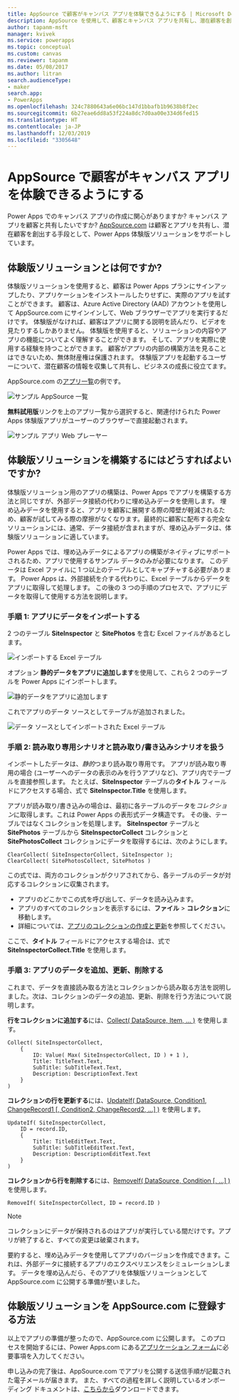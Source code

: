 ```yaml
---
title: AppSource で顧客がキャンバス アプリを体験できるようにする | Microsoft Docs
description: AppSource を使用して、顧客とキャンバス アプリを共有し、潜在顧客を創出します。
author: tapanm-msft
manager: kvivek
ms.service: powerapps
ms.topic: conceptual
ms.custom: canvas
ms.reviewer: tapanm
ms.date: 05/08/2017
ms.author: litran
search.audienceType:
- maker
search.app:
- PowerApps
ms.openlocfilehash: 324c7880643a6e06bc147d1bbafb1b9638b8f2ec
ms.sourcegitcommit: 6b27eae6dd8a53f224a8dc7d0aa00e334d6fed15
ms.translationtype: HT
ms.contentlocale: ja-JP
ms.lasthandoff: 12/03/2019
ms.locfileid: "3305648"
---
```

# <a name="let-customers-test-drive-your-canvas-app-on-appsource"></a>AppSource で顧客がキャンバス アプリを体験できるようにする

Power Apps でのキャンバス アプリの作成に関心がありますか? キャンバス アプリを顧客と共有したいですか? [AppSource.com](https://appsource.microsoft.com) は顧客とアプリを共有し、潜在顧客を創出する手段として、Power Apps 体験版ソリューションをサポートしています。

## <a name="what-is-a-test-drive-solution"></a>体験版ソリューションとは何ですか?

体験版ソリューションを使用すると、顧客は Power Apps プランにサインアップしたり、アプリケーションをインストールしたりせずに、実際のアプリを試すことができます。 顧客は、Azure Active Directory (AAD) アカウントを使用して AppSource.com にサインインして、Web ブラウザーでアプリを実行するだけです。 体験版がなければ、顧客はアプリに関する説明を読んだり、ビデオを見たりするしかありません。 体験版を使用すると、ソリューションの内容やアプリの機能についてよく理解することができます。 そして、アプリを実際に使用する経験を持つことができます。 顧客がアプリの内部の構築方法を見ることはできないため、無体財産権は保護されます。 体験版アプリを起動するユーザーについて、潜在顧客の情報を収集して共有し、ビジネスの成長に役立てます。

AppSource.com の[アプリ一覧](https://go.microsoft.com/fwlink/?linkid=848867)の例です。

![サンプル AppSource 一覧 ](./media/dev-appsource-test-drive/sample-app-source-listing.png)

**無料試用版**リンクを上のアプリ一覧から選択すると、関連付けられた Power Apps 体験版アプリがユーザーのブラウザーで直接起動されます。

![サンプル アプリ Web プレーヤー](./media/dev-appsource-test-drive/sample-app-web-player.png)

## <a name="how-do-i-build-a-test-drive-solution"></a>体験版ソリューションを構築するにはどうすればよいですか?
体験版ソリューション用のアプリの構築は、Power Apps でアプリを構築する方法と同じですが、外部データ接続の代わりに埋め込みデータを使用します。 埋め込みデータを使用すると、アプリを顧客に展開する際の障壁が軽減されるため、顧客が試してみる際の摩擦がなくなります。最終的に顧客に配布する完全なソリューションには、通常、データ接続が含まれますが、埋め込みデータは、体験版ソリューションに適しています。

Power Apps では、埋め込みデータによるアプリの構築がネイティブにサポートされるため、アプリで使用するサンプル データのみが必要になります。 このデータは Excel ファイルに 1 つ以上のテーブルとしてキャプチャする必要があります。 Power Apps は、外部接続を介する代わりに、Excel テーブルからデータをアプリに取得して処理します。 この後の 3 つの手順のプロセスで、アプリにデータを取得して使用する方法を説明します。

### <a name="step-1-import-data-into-the-app"></a>手順 1: アプリにデータをインポートする
2 つのテーブル **SiteInspector** と **SitePhotos** を含む Excel ファイルがあるとします。

![インポートする Excel テーブル](./media/dev-appsource-test-drive/excel-file.png)

オプション **静的データをアプリに追加します**を使用して、これら 2 つのテーブルを Power Apps にインポートします。

![静的データをアプリに追加します](./media/dev-appsource-test-drive/static-data.png)

これでアプリのデータ ソースとしてテーブルが追加されました。

![データ ソースとしてインポートされた Excel テーブル](./media/dev-appsource-test-drive/data-sources.png)

### <a name="step-2-handling-read-only-and-read-write-scenarios"></a>手順 2: 読み取り専用シナリオと読み取り/書き込みシナリオを扱う
インポートしたデータは、*静的*つまり読み取り専用です。 アプリが読み取り専用の場合 (ユーザーへのデータの表示のみを行うアプリなど)、アプリ内でテーブルを直接参照します。 たとえば、**SiteInspector** テーブルの**タイトル** フィールドにアクセスする場合、式で **SiteInspector.Title** を使用します。

アプリが読み取り/書き込みの場合は、最初に各テーブルのデータを*コレクション*に取得します。これは Power Apps の表形式データ構造です。 その後、テーブルではなくコレクションを処理します。 **SiteInspector** テーブルと **SitePhotos** テーブルから **SiteInspectorCollect** コレクションと **SitePhotosCollect** コレクションにデータを取得するには、次のようにします。

```powerapps-dot
ClearCollect( SiteInspectorCollect, SiteInspector ); 
ClearCollect( SitePhotosCollect, SitePhotos )
```

この式では、両方のコレクションがクリアされてから、各テーブルのデータが対応するコレクションに収集されます。

* アプリのどこかでこの式を呼び出して、データを読み込みます。
* アプリのすべてのコレクションを表示するには、**ファイル** > **コレクション**に移動します。
* 詳細については、[アプリのコレクションの作成と更新](../canvas-apps/create-update-collection.md)を参照してください。

ここで、**タイトル** フィールドにアクセスする場合は、式で **SiteInspectorCollect.Title** を使用します。

### <a name="step-3-add-update-and-delete-data-in-your-app"></a>手順 3: アプリのデータを追加、更新、削除する
これまで、データを直接読み取る方法とコレクションから読み取る方法を説明しました。次は、コレクションのデータの追加、更新、削除を行う方法について説明します。

**行をコレクションに追加する**には、[Collect( DataSource, Item, ... )](../canvas-apps/functions/function-clear-collect-clearcollect.md) を使用します。

```powerapps-dot
Collect( SiteInspectorCollect,
    {
        ID: Value( Max( SiteInspectorCollect, ID ) + 1 ),
        Title: TitleText.Text,
        SubTitle: SubTitleText.Text,
        Description: DescriptionText.Text
    }
)
```

**コレクションの行を更新する**には、[UpdateIf( DataSource, Condition1, ChangeRecord1 [, Condition2, ChangeRecord2, ...] )](../canvas-apps/functions/function-update-updateif.md) を使用します。

```powerapps-dot
UpdateIf( SiteInspectorCollect,
    ID = record.ID,
    {
        Title: TitleEditText.Text,
        SubTitle: SubTitleEditText.Text,
        Description: DescriptionEditText.Text
    }
)
```

**コレクションから行を削除する**には、[RemoveIf( DataSource, Condition [, ...] )](../canvas-apps/functions/function-remove-removeif.md) を使用します。

```powerapps-dot
RemoveIf( SiteInspectorCollect, ID = record.ID )
```

> [!NOTE]
> コレクションにデータが保持されるのはアプリが実行している間だけです。アプリが終了すると、すべての変更は破棄されます。

要約すると、埋め込みデータを使用してアプリのバージョンを作成できます。これは、外部データに接続するアプリのエクスペリエンスをシミュレーションします。 データを埋め込んだら、そのアプリを体験版ソリューションとして AppSource.com に公開する準備が整いました。

## <a name="how-do-i-list-my-test-drive-solution-on-appsourcecom"></a>体験版ソリューションを AppSource.com に登録する方法
以上でアプリの準備が整ったので、AppSource.com に公開します。 このプロセスを開始するには、Power Apps.com にある[アプリケーション フォーム](https://powerapps.microsoft.com/partners/get-listed/)に必要事項を入力してください。

申し込みの完了後は、AppSource.com でアプリを公開する送信手順が記載された電子メールが届きます。 また、すべての過程を詳しく説明しているオンボーディング ドキュメントは、[こちらから](https://go.microsoft.com/fwlink/?linkid=851031)ダウンロードできます。

